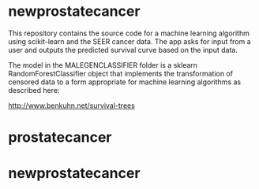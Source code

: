 newprostatecancer
======

This repository contains the source code for a machine learning 
algorithm using scikit-learn and the SEER cancer data. 
The app asks for input from a user and outputs the predicted survival curve based on the input data.

The model in the MALEGENCLASSIFIER folder is a sklearn
 RandomForestClassifier object that implements the transformation of censored
 data to a form appropriate for machine learning algorithms as described here:

http://www.benkuhn.net/survival-trees





# prostatecancer
# newprostatecancer 
